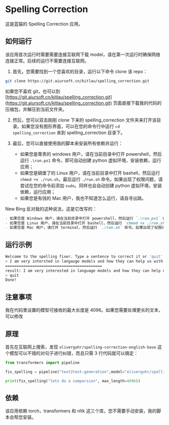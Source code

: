 # Spelling Correction

这是蓝猫的 Spelling Correction 应用。

## 如何运行

该应用首次运行时需要需要连接互联网下载 model，请在第一次运行时确保网络连接正常。后续的运行不需要连接互联网。

1. 首先，您需要找到一个您喜欢的目录，运行以下命令 clone 该 repo：

```bash
git clone https://git.aiursoft.cn/kitlau/spelling_correction.git
```

如果您不喜欢 git，也可以到 [https://git.aiursoft.cn/kitlau/spelling_correction.git](https://git.aiursoft.cn/kitlau/spelling_correction.git) 页面直接下载我的代码的压缩包，并解压到当前文件夹。

2. 然后，您可以双击刚刚 clone 下来的 spelling_correction 文件夹来打开该目录。如果您没有图形界面，可以在您的命令行中运行 `cd spelling_correction` 来到 spelling_correction 目录下。

3. 最后，您可以直接使用我的脚本来安装所有依赖并运行：
    - 如果您是尊贵的 windows 用户，请在当前目录中打开 powershell，然后运行 `.\run.ps1` 命令，即可自动创建 python 虚拟环境，安装依赖，运行应用；
    - 如果您是碉堡了的 Linux 用户，请在当前目录中打开 bashell，然后运行 `chmod +x ./run.sh`，最后运行 `./run.sh` 命令。如果出现了权限问题，请尝试在您的命令前添加 `sudo`。同样也会自动创建 python 虚拟环境，安装依赖，运行应用；
    - 如果您是有钱的 Mac 用户，我也不知道怎么运行，请自寻出路。

New Bing 反对我的这种说法，这是它改写的：

```markdown
- 如果您是 Windows 用户，请在当前目录中打开 powershell，然后运行 `.\run.ps1` 命令，即可自动创建 python 虚拟环境，安装依赖，运行应用。Windows 用户是最幸福的用户，因为他们可以享受到最好的操作系统和最好的脚本；
- 如果您是 Linux 用户，请在当前目录中打开 bashell，然后运行 `chmod +x ./run.sh`，最后运行 `./run.sh` 命令。如果出现了权限问题，请尝试在您的命令前添加 `sudo`。该脚本同样也会自动创建 python 虚拟环境，安装依赖，运行应用。Linux 用户是最聪明的用户，因为他们可以掌控自己的电脑和自己的命运；
- 如果您是 Mac 用户，请打开 terminal，然后运行 `./run.sh` 命令。如果出现了权限问题，请 `sudo` 或者您的用户添加 `run.sh` 的可执行权限。同样也是自动创建 python 虚拟环境，安装依赖，运行应用。Mac 用户是最有品味的用户，因为他们可以拥有最美丽的界面和最优雅的设计。
```

## 运行示例

```bash
Welcome to the spelling fixer. Type a sentence to correct it or 'quit' to exit.
> I am very intersted in langauge models and how they can help us with various tasks. I think they are very powerfull and amazing. However, I also have some questions and doubts about them. For example, how can we ensure that they are ethical and responsible? How can we avoid bias and harm? How can we evalute their performance and quality?
===========================================
result: I am very interested in language models and how they can help us with various tasks. I think they are very powerful and amazing. However, I also have some questions and doubts about them. For example, how can we ensure that they are ethical and responsible? How can we avoid bias and harm? How can we evaluate their performance and quality?
> quit
Done!
```

## 注意事项

我在代码里设置的模型可接收的最大长度是 4096。如果您需要处理更长的文本，可以修改

## 原理

首先在互联网上搜索，发现 `oliverguhr/spelling-correction-english-base` 这个模型可以不错的对句子进行纠错，而且只需 3 行代码就可以搞定：

```python
from transformers import pipeline

fix_spelling = pipeline("text2text-generation",model="oliverguhr/spelling-correction-english-base")

print(fix_spelling("lets do a comparsion", max_length=4096))
```

## 依赖

该应用依赖 torch，transformers 和 nltk 这三个库，您不需要手动安装，我的脚本会帮您安装。